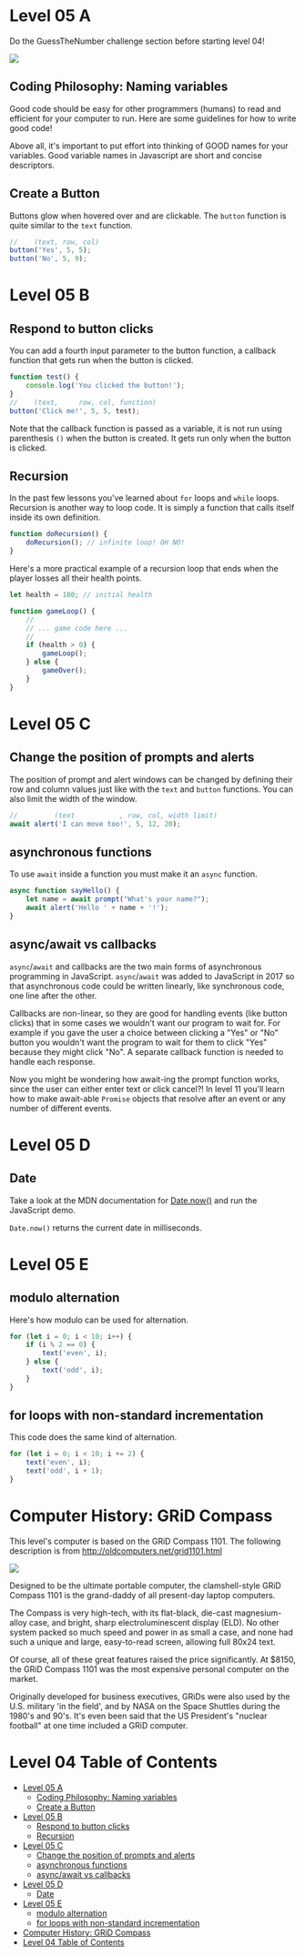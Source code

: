 # Level 05 A

Do the GuessTheNumber challenge section before starting level 04!

![](https://elasticbeanstalk-us-east-2-651921832906.s3.us-east-2.amazonaws.com/QuintOS/bootScreen3.jpg)

## Coding Philosophy: Naming variables

Good code should be easy for other programmers (humans) to read and efficient for your computer to run. Here are some guidelines for how to write good code!

Above all, it's important to put effort into thinking of GOOD names for your variables. Good variable names in Javascript are short and concise descriptors.

## Create a Button

Buttons glow when hovered over and are clickable. The `button` function is quite similar to the `text` function.

```js
//    (text, row, col)
button('Yes', 5, 5);
button('No', 5, 9);
```

# Level 05 B

## Respond to button clicks

You can add a fourth input parameter to the button function, a callback function that gets run when the button is clicked.

```js
function test() {
	console.log('You clicked the button!');
}
//    (text,     row, col, function)
button('Click me!', 5, 5, test);
```

Note that the callback function is passed as a variable, it is not run using parenthesis `()` when the button is created. It gets run only when the button is clicked.

## Recursion

In the past few lessons you've learned about `for` loops and `while` loops. Recursion is another way to loop code. It is simply a function that calls itself inside its own definition.

```js
function doRecursion() {
	doRecursion(); // infinite loop! OH NO!
}
```

Here's a more practical example of a recursion loop that ends when the player losses all their health points.

```js
let health = 100; // initial health

function gameLoop() {
	//
	// ... game code here ...
	//
	if (health > 0) {
		gameLoop();
	} else {
		gameOver();
	}
}
```

# Level 05 C

## Change the position of prompts and alerts

The position of prompt and alert windows can be changed by defining their row and column values just like with the `text` and `button` functions. You can also limit the width of the window.

```js
//         (text           , row, col, width limit)
await alert('I can move too!', 5, 12, 20);
```

## asynchronous functions

To use `await` inside a function you must make it an `async` function.

```js
async function sayHello() {
	let name = await prompt("What's your name?");
	await alert('Hello ' + name + '!');
}
```

## async/await vs callbacks

`async`/`await` and callbacks are the two main forms of asynchronous programming in JavaScript. `async`/`await` was added to JavaScript in 2017 so that asynchronous code could be written linearly, like synchronous code, one line after the other.

Callbacks are non-linear, so they are good for handling events (like button clicks) that in some cases we wouldn't want our program to wait for. For example if you gave the user a choice between clicking a "Yes" or "No" button you wouldn't want the program to wait for them to click "Yes" because they might click "No". A separate callback function is needed to handle each response.

Now you might be wondering how await-ing the prompt function works, since the user can either enter text or click cancel?! In level 11 you'll learn how to make await-able `Promise` objects that resolve after an event or any number of different events.

# Level 05 D

## Date

Take a look at the MDN documentation for [Date.now()](https://developer.mozilla.org/en-US/docs/Web/JavaScript/Reference/Global_Objects/Date/now) and run the JavaScript demo.

`Date.now()` returns the current date in milliseconds.

# Level 05 E

## modulo alternation

Here's how modulo can be used for alternation.

```js
for (let i = 0; i < 10; i++) {
	if (i % 2 == 0) {
		text('even', i);
	} else {
		text('odd', i);
	}
}
```

## for loops with non-standard incrementation

This code does the same kind of alternation.

```js
for (let i = 0; i < 10; i += 2) {
	text('even', i);
	text('odd', i + 1);
}
```

# Computer History: GRiD Compass

This level's computer is based on the GRiD Compass 1101. The following description is from http://oldcomputers.net/grid1101.html

![](http://oldcomputers.net/pics/grid1101-right.jpg)

Designed to be the ultimate portable computer, the clamshell-style GRiD Compass 1101 is the grand-daddy of all present-day laptop computers.

The Compass is very high-tech, with its flat-black, die-cast magnesium-alloy case, and bright, sharp electroluminescent display (ELD). No other system packed so much speed and power in as small a case, and none had such a unique and large, easy-to-read screen, allowing full 80x24 text.

Of course, all of these great features raised the price significantly. At $8150, the GRiD Compass 1101 was the most expensive personal computer on the market.

Originally developed for business executives, GRiDs were also used by the U.S. military 'in the field', and by NASA on the Space Shuttles during the 1980's and 90's. It's even been said that the US President's "nuclear football" at one time included a GRiD computer.

# Level 04 Table of Contents

- [Level 05 A](#level-05-a)
	- [Coding Philosophy: Naming variables](#coding-philosophy-naming-variables)
	- [Create a Button](#create-a-button)
- [Level 05 B](#level-05-b)
	- [Respond to button clicks](#respond-to-button-clicks)
	- [Recursion](#recursion)
- [Level 05 C](#level-05-c)
	- [Change the position of prompts and alerts](#change-the-position-of-prompts-and-alerts)
	- [asynchronous functions](#asynchronous-functions)
	- [async/await vs callbacks](#asyncawait-vs-callbacks)
- [Level 05 D](#level-05-d)
	- [Date](#date)
- [Level 05 E](#level-05-e)
	- [modulo alternation](#modulo-alternation)
	- [for loops with non-standard incrementation](#for-loops-with-non-standard-incrementation)
- [Computer History: GRiD Compass](#computer-history-grid-compass)
- [Level 04 Table of Contents](#level-04-table-of-contents)
